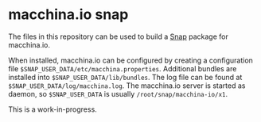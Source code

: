 # macchina.io snap

The files in this repository can be used to build a [Snap](http://snapcraft.io) package for macchina.io.

When installed, macchina.io can be configured by creating a configuration file `$SNAP_USER_DATA/etc/macchina.properties`.
Additional bundles are installed into `$SNAP_USER_DATA/lib/bundles`. The log file can be found at `$SNAP_USER_DATA/log/macchina.log`.
The macchina.io server is started as daemon, so `$SNAP_USER_DATA` is usually `/root/snap/macchina-io/x1`.
 
This is a work-in-progress.
